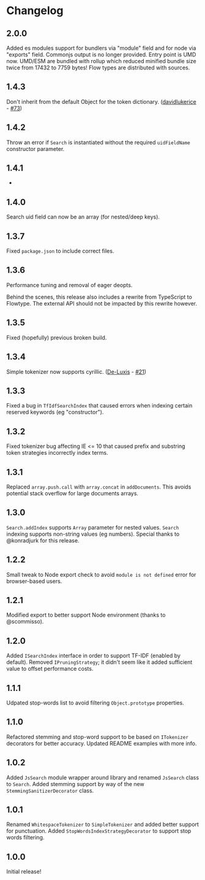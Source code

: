 # Changelog

## 2.0.0

Added es modules support for bundlers via "module" field and for node via "exports" field.
Commonjs output is no longer provided. Entry point is UMD now.
UMD/ESM are bundled with rollup which reduced minified bundle size twice from 17432 to 7759 bytes!
Flow types are distributed with sources.

## 1.4.3
Don't inherit from the default Object for the token dictionary. ([davidlukerice](https://github.com/davidlukerice) - [#73](https://github.com/bvaughn/js-search/pull/73))

## 1.4.2
Throw an error if `Search` is instantiated without the required `uidFieldName` constructor parameter.

## 1.4.1
-

## 1.4.0
Search uid field can now be an array (for nested/deep keys).

## 1.3.7
Fixed `package.json` to include correct files.

## 1.3.6
Performance tuning and removal of eager deopts.

Behind the scenes, this release also includes a rewrite from TypeScript to Flowtype.
The external API should not be impacted by this rewrite however.

## 1.3.5
Fixed (hopefully) previous broken build.

## 1.3.4
Simple tokenizer now supports cyrillic. ([De-Luxis](https://github.com/De-Luxis) - [#21](https://github.com/bvaughn/js-search/pull/21))

## 1.3.3
Fixed a bug in `TfIdfSearchIndex` that caused errors when indexing certain reserved keywords (eg "constructor").

## 1.3.2
Fixed tokenizer bug affecting IE <= 10 that caused prefix and substring token strategies incorrectly index terms.

## 1.3.1
Replaced `array.push.call` with `array.concat` in `addDocuments`.
This avoids potential stack overflow for large documents arrays.

## 1.3.0
`Search.addIndex` supports `Array` parameter for nested values.
`Search` indexing supports non-string values (eg numbers).
Special thanks to @konradjurk for this release.

## 1.2.2
Small tweak to Node export check to avoid `module is not defined` error for browser-based users.

## 1.2.1
Modified export to better support Node environment (thanks to @scommisso).

## 1.2.0
Added `ISearchIndex` interface in order to support TF-IDF (enabled by default).
Removed `IPruningStrategy`; it didn't seem like it added sufficient value to offset performance costs.

## 1.1.1
Udpated stop-words list to avoid filtering `Object.prototype` properties.

## 1.1.0
Refactored stemming and stop-word support to be based on `ITokenizer` decorators for better accuracy.
Updated README examples with more info.

## 1.0.2
Added `JsSearch` module wrapper around library and renamed `JsSearch` class to `Search`.
Added stemming support by way of the new `StemmingSanitizerDecorator` class.

## 1.0.1
Renamed `WhitespaceTokenizer` to `SimpleTokenizer` and added better support for punctuation.
Added `StopWordsIndexStrategyDecorator` to support stop words filtering.

## 1.0.0
Initial release!
